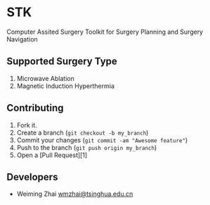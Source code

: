 STK
===
Computer Assited Surgery Toolkit for Surgery Planning and Surgery Navigation


Supported Surgery Type
------------

1. Microwave Ablation
2. Magnetic Induction Hyperthermia


Contributing
------------

1. Fork it.
2. Create a branch (`git checkout -b my_branch`)
3. Commit your changes (`git commit -am "Awesome feature"`)
4. Push to the branch (`git push origin my_branch`)
5. Open a [Pull Request][1]

Developers
------------
* Weiming Zhai  wmzhai@tsinghua.edu.cn
